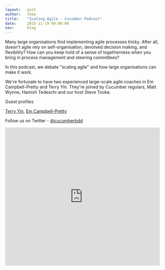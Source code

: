 ```yaml
---
layout:   post
author:   theo
title:    "Scaling Agile - Cucumber Podcast"
date:     2015-11-19 09:00:00
nav:      blog
---
```


Many large organisations find implementing agile processes tricky. After all, doesn't agile rely on self-organisation, devolved decision making, and flexibility? How can you keep hold of a sense of togetherness when you bring in process management and steering committees?

In this podcast, we debate "scaling agile" and how large organisations can make it work.

We're fortunate to have two experienced large-scale agile coaches in Em Campbell-Pretty and Terry Yin. They're joined by Cucumber regulars, Matt Wynne, Hamish Tedeschi and our host Steve Tooke.

Guest profiles

[Terry Yin](https://sg.linkedin.com/in/terryyin), [Em Campbell-Pretty](https://au.linkedin.com/in/ejcampbellpretty)

Follow us on Twitter - [@cucumberbdd](https://twitter.com/cucumberbdd)


<iframe width="100%" height="450" scrolling="no" frameborder="no" src="https://w.soundcloud.com/player/?url=https%3A//api.soundcloud.com/tracks/229091776&amp;auto_play=false&amp;hide_related=false&amp;show_comments=true&amp;show_user=true&amp;show_reposts=false&amp;visual=true"></iframe>
